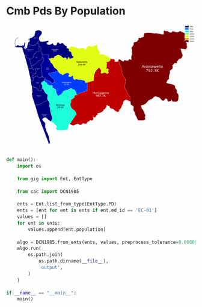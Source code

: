 # Cmb Pds By Population

<p  align="center">
    <img src="https://raw.githubusercontent.com/nuuuwan/continuous_area_cartograms/main/examples/cmb_pds_by_population/output/animated.gif" alt="alt" />
</p>

```python
def main():
    import os

    from gig import Ent, EntType

    from cac import DCN1985

    ents = Ent.list_from_type(EntType.PD)
    ents = [ent for ent in ents if ent.ed_id == 'EC-01']
    values = []
    for ent in ents:
        values.append(ent.population)

    algo = DCN1985.from_ents(ents, values, preprocess_tolerance=0.0000001)
    algo.run(
        os.path.join(
            os.path.dirname(__file__),
            'output',
        )
    )

if __name__ == "__main__":
    main()

```
